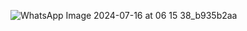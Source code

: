 ![WhatsApp Image 2024-07-16 at 06 15 38_b935b2aa](https://github.com/user-attachments/assets/57f80746-8207-4178-8fd7-952a2585f674)
